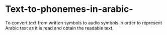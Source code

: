 # Text-to-phonemes-in-arabic-
To convert text from written symbols to audio symbols in order to represent Arabic text as it is read and obtain the readable text.

